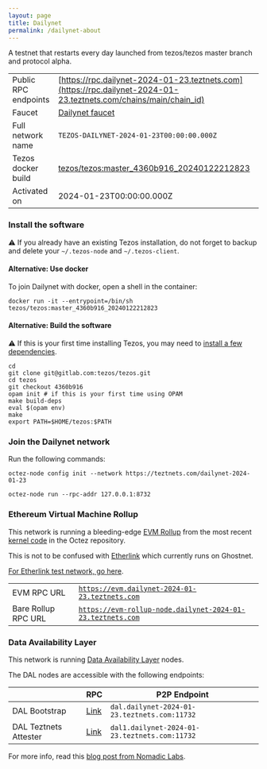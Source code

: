 ```yaml
---
layout: page
title: Dailynet
permalink: /dailynet-about
---
```


A testnet that restarts every day launched from tezos/tezos master branch and protocol alpha.

| | |
|-------|---------------------|
| Public RPC endpoints | [https://rpc.dailynet-2024-01-23.teztnets.com](https://rpc.dailynet-2024-01-23.teztnets.com/chains/main/chain_id)<br/> |
| Faucet | [Dailynet faucet](https://faucet.dailynet-2024-01-23.teztnets.com) |
| Full network name | `TEZOS-DAILYNET-2024-01-23T00:00:00.000Z` |
| Tezos docker build | [tezos/tezos:master_4360b916_20240122212823](https://hub.docker.com/r/tezos/tezos/tags?page=1&ordering=last_updated&name=master_4360b916_20240122212823) |
| Activated on | 2024-01-23T00:00:00.000Z |





### Install the software

⚠️  If you already have an existing Tezos installation, do not forget to backup and delete your `~/.tezos-node` and `~/.tezos-client`.



#### Alternative: Use docker

To join Dailynet with docker, open a shell in the container:

```
docker run -it --entrypoint=/bin/sh tezos/tezos:master_4360b916_20240122212823
```

#### Alternative: Build the software

⚠️  If this is your first time installing Tezos, you may need to [install a few dependencies](https://tezos.gitlab.io/introduction/howtoget.html#setting-up-the-development-environment-from-scratch).

```
cd
git clone git@gitlab.com:tezos/tezos.git
cd tezos
git checkout 4360b916
opam init # if this is your first time using OPAM
make build-deps
eval $(opam env)
make
export PATH=$HOME/tezos:$PATH
```

### Join the Dailynet network

Run the following commands:

```
octez-node config init --network https://teztnets.com/dailynet-2024-01-23

octez-node run --rpc-addr 127.0.0.1:8732
```


### Ethereum Virtual Machine Rollup

This network is running a bleeding-edge [EVM Rollup](https://docs.etherlink.com/welcome/what-is-etherlink) from the most recent [kernel code](https://gitlab.com/tezos/tezos/-/tree/master/etherlink) in the Octez repository.

This is not to be confused with [Etherlink](https://docs.etherlink.com/get-started/connect-your-wallet-to-etherlink) which currently runs on Ghostnet.

[For Etherlink test network, go here](https://docs.etherlink.com/get-started/connect-your-wallet-to-etherlink).

| | |
|-------|---------------------|
| EVM RPC URL | [`https://evm.dailynet-2024-01-23.teztnets.com`](https://evm.dailynet-2024-01-23.teztnets.com) |
| Bare Rollup RPC URL | [`https://evm-rollup-node.dailynet-2024-01-23.teztnets.com`](https://evm-rollup-node.dailynet-2024-01-23.teztnets.com/global/block/head) |




### Data Availability Layer

This network is running [Data Availability Layer](https://tezos.gitlab.io/shell/dal.html) nodes.


The DAL nodes are accessible with the following endpoints:

| | RPC | P2P Endpoint |
|------------|---------|--------------|
| DAL Bootstrap | [Link](https://dal-bootstrap-rpc.dailynet-2024-01-23.teztnets.com) | `dal.dailynet-2024-01-23.teztnets.com:11732` |
| DAL Teztnets Attester | [Link](https://dal-attester-rpc.dailynet-2024-01-23.teztnets.com) | `dal1.dailynet-2024-01-23.teztnets.com:11732` |


For more info, read this [blog post from Nomadic Labs](https://research-development.nomadic-labs.com/data-availability-layer-tezos.html).



